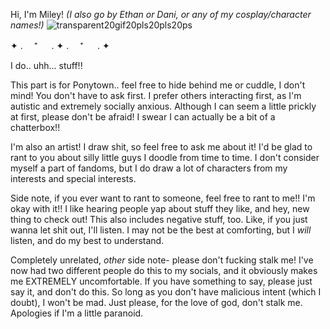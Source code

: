 Hi, I'm Miley! _(I also go by Ethan or Dani, or any of my cosplay/character names!)_
![transparent20gif20pls20pls20ps](https://github.com/beneaththeruins/beneaththeruins/assets/168768814/47e3a159-07a2-4f59-9057-928db5ddef09)

✦ . 　⁺ 　 . ✦ . 　⁺ 　 . ✦

I do.. uhh... stuff!!

This part is for Ponytown.. feel free to hide behind me or cuddle, I don't mind! You don't have to ask first.
I prefer others interacting first, as I'm autistic and extremely socially anxious. Although I can seem a little prickly at first, please don't be afraid! I swear I can actually be a bit of a chatterbox!!

I'm also an artist! I draw shit, so feel free to ask me about it! I'd be glad to rant to you about silly little guys I doodle from time to time. I don't consider myself a part of fandoms, but I do draw
a lot of characters from my interests and special interests. 

Side note, if you ever want to rant to someone, feel free to rant to me!! I'm okay with it!! I like hearing people yap about stuff they like, and hey, new thing to check out! This also includes negative stuff, too. Like, if you just wanna let shit out, I'll listen. I may not be the best at comforting, but I _will_ listen, and do my best to understand.

Completely unrelated, _other_ side note- please don't fucking stalk me! I've now had two different people do this to my socials, and it obviously makes me EXTREMELY uncomfortable. If you have something to say, please just say it, and don't do this. So long as you don't have malicious intent (which I doubt), I won't be mad. Just please, for the love of god, don't stalk me. Apologies if I'm a little paranoid.
<!---
beneaththeruins/beneaththeruins is a ✨ special ✨ repository because its `README.md` (this file) appears on your GitHub profile.
You can click the Preview link to take a look at your changes.
--->

